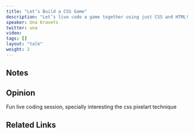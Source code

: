 ```yaml
---
title: "Let’s Build a CSS Game"
description: "Let’s live code a game together using just CSS and HTML! This talk will demonstrate the power of CSS and will teach a few fun tips as tricks as we build a simple game. It’ll be based in Sass — using data structures like matrices and HTML counter-incrementing, and a little bit of web magic to tie it all together. This talk will inspire you to play with and create your own CSS games, pushing the boundaries of what’s expected from the language itself."
speaker: Una Kravets
twitter: una
video:
tags: []
layout: "talk"
weight: 2
---
```


<article id="1">

## Notes

</article>

<article id="2">

## Opinion

Fun live coding session, specially interesting the css pixelart technique

</article>

<article id="3">

## Related Links

</article>